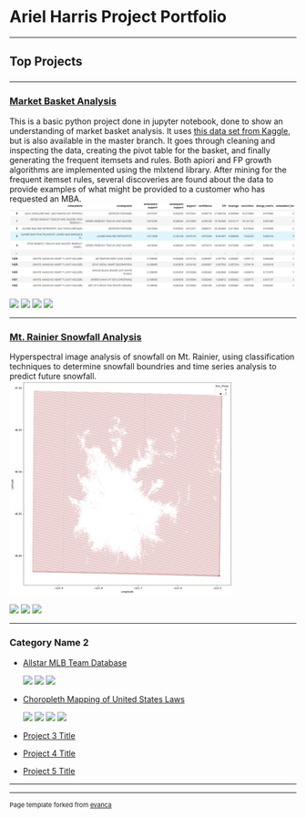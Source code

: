 # Ariel Harris Project Portfolio

---

## Top Projects 

### 

---
### [Market Basket Analysis](https://github.com/arielharris/MBA)

This is a basic python project done in jupyter notebook, done to show an understanding of market basket analysis. It uses [this data set from Kaggle](https://www.kaggle.com/datasets/aslanahmedov/market-basket-analysis), but is also available in the master branch. It goes through cleaning and inspecting the data, creating the pivot table for the basket, and finally generating the frequent itemsets and rules. Both apiori and FP growth algorithms are implemented using the mlxtend library. After mining for the frequent itemset rules, several discoveries are found about the data to provide examples of what might be provided to a customer who has requested an MBA.
<img src="images/Picture3.jpg?raw=true"/>

[![](https://img.shields.io/badge/Python-black?logo=Python&logoColor=white)](#) [![](https://img.shields.io/badge/Jupyter-black?logo=Jupyter&logoColor=white)](#) [![](https://img.shields.io/badge/mlxtend-black?logo=mlxtend&logoColor=white)](#) [![](https://img.shields.io/badge/pandas-black?logo=pandas&logoColor=white)](#)


---
### [Mt. Rainier Snowfall Analysis](https://github.com/arielharris/mt_rainier/tree/main)

Hyperspectral image analysis of snowfall on Mt. Rainier, using classification techniques to determine snowfall boundries and time series analysis to predict future snowfall.
<img src="images/Picture1.jpg?raw=true"/>

[![](https://img.shields.io/badge/Python-black?logo=Python&logoColor=white)](#) [![](https://img.shields.io/badge/Jupyter-black?logo=Jupyter&logoColor=white)](#) [![](https://img.shields.io/badge/sklearn-black?logo=scikit-learn&logoColor=white)](#)

---

### Category Name 2

- [Allstar MLB Team Database](https://github.com/arielharris/MLBAllStarDB/tree/main)

  [![](https://img.shields.io/badge/Python-black?logo=Python&logoColor=white)](#) [![](https://img.shields.io/badge/Databricks-black?&logoColor=white)](#) [![](https://img.shields.io/badge/PySpark-black?&logoColor=white)](#)
- [Choropleth Mapping of United States Laws](https://github.com/arielharris/choropleth/tree/main)

  [![](https://img.shields.io/badge/Python-black?logo=Python&logoColor=white)](#) [![](https://img.shields.io/badge/Jupyter-black?logo=Jupyter&logoColor=white)](#) [![](https://img.shields.io/badge/Folium-black?logo=Folium&logoColor=white)](#) [![](https://img.shields.io/badge/JSON-black?logo=JSON&logoColor=white)](#)
- [Project 3 Title](http://example.com/)
- [Project 4 Title](http://example.com/)
- [Project 5 Title](http://example.com/)

---




---
<p style="font-size:11px">Page template forked from <a href="https://github.com/evanca/quick-portfolio">evanca</a></p>
<!-- Remove above link if you don't want to attibute -->
